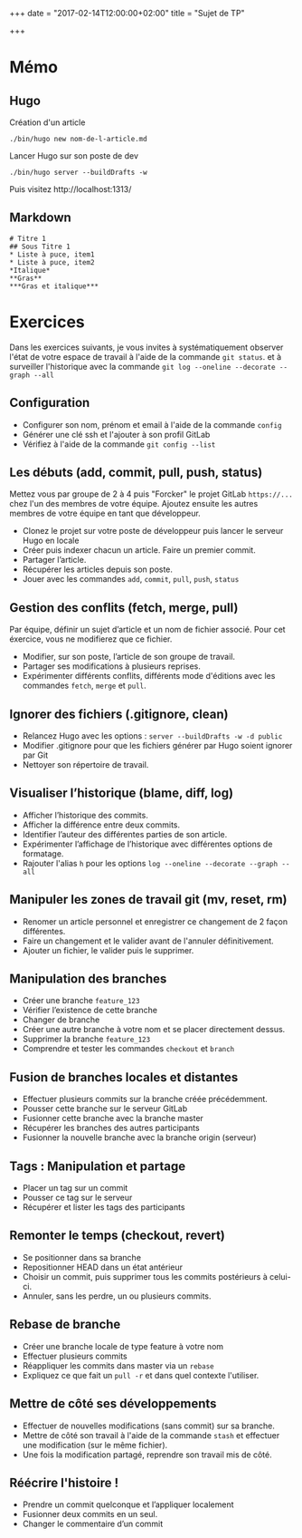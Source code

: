 +++
date = "2017-02-14T12:00:00+02:00"
title = "Sujet de TP"

+++

# Mémo

## Hugo

Création d'un article

    ./bin/hugo new nom-de-l-article.md

Lancer Hugo sur son poste de dev

    ./bin/hugo server --buildDrafts -w

Puis visitez http://localhost:1313/

## Markdown

    # Titre 1
    ## Sous Titre 1
    * Liste à puce, item1
    * Liste à puce, item2
    *Italique*
    **Gras**
    ***Gras et italique***

# Exercices

Dans les exercices suivants, je vous invites à systématiquement observer l'état de votre espace de travail à l'aide de la commande `git status`. et à surveiller l'historique avec la commande `git log --oneline --decorate --graph --all`

## Configuration

* Configurer son nom, prénom et email à l'aide de la commande `config`
* Générer une clé ssh et l'ajouter à son profil GitLab
* Vérifiez à l'aide de la commande `git config --list`

## Les débuts (add, commit, pull, push, status)

Mettez vous par groupe de 2 à 4 puis "Forcker" le projet GitLab `https://...` chez l'un des membres de votre équipe. Ajoutez ensuite les autres membres de votre équipe en tant que développeur.

* Clonez le projet sur votre poste de développeur puis lancer le serveur Hugo en locale
* Créer puis indexer chacun un article. Faire un premier commit.
* Partager l’article.
* Récupérer les articles depuis son poste.
* Jouer avec les commandes `add`, `commit`, `pull`, `push`, `status`

## Gestion des conflits (fetch, merge, pull)

Par équipe, définir un sujet d’article et un nom de fichier associé. Pour cet éxercice, vous ne modifierez que ce fichier.

* Modifier, sur son poste, l’article de son groupe de travail.
* Partager ses modifications à plusieurs reprises.
* Expérimenter différents conflits, différents mode d'éditions avec les commandes `fetch`, `merge` et `pull`.

## Ignorer des fichiers (.gitignore, clean)

* Relancez Hugo avec les options : `server --buildDrafts -w -d public`
* Modifier .gitignore pour que les fichiers générer par Hugo soient ignorer par Git
* Nettoyer son répertoire de travail.

## Visualiser l’historique (blame, diff, log)

* Afficher l’historique des commits.
* Afficher la différence entre deux commits.
* Identifier l’auteur des différentes parties de son article.
* Expérimenter l’affichage de l’historique avec différentes options de formatage.
* Rajouter l'alias `h` pour les options `log --oneline --decorate --graph --all`

## Manipuler les zones de travail git (mv, reset, rm)

* Renomer un article personnel et enregistrer ce changement de 2 façon différentes.
* Faire un changement et le valider avant de l'annuler définitivement.
* Ajouter un fichier, le valider puis le supprimer.

## Manipulation des branches

* Créer une branche `feature_123`
* Vérifier l’existence de cette branche
* Changer de branche
* Créer une autre branche à votre nom et se placer directement dessus.
* Supprimer la branche `feature_123`
* Comprendre et tester les commandes `checkout` et `branch`

## Fusion de branches locales et distantes

* Effectuer plusieurs commits sur la branche créée précédemment.
* Pousser cette branche sur le serveur GitLab
* Fusionner cette branche avec la branche master
* Récupérer les branches des autres participants
* Fusionner la nouvelle branche avec la branche origin (serveur)

## Tags : Manipulation et partage

* Placer un tag sur un commit
* Pousser ce tag sur le serveur
* Récupérer et lister les tags des participants

## Remonter le temps (checkout, revert)

* Se positionner dans sa branche
* Repositionner HEAD dans un état antérieur
* Choisir un commit, puis supprimer tous les commits postérieurs à celui-ci.
* Annuler, sans les perdre, un ou plusieurs commits.

## Rebase de branche

* Créer une branche locale de type feature à votre nom
* Effectuer plusieurs commits
* Réappliquer les commits dans master via un `rebase`
* Expliquez ce que fait un `pull -r` et dans quel contexte l'utiliser.

## Mettre de côté ses développements

* Effectuer de nouvelles modifications (sans commit) sur sa branche.
* Mettre de côté son travail à l'aide de la commande `stash` et effectuer une modification (sur le même fichier).
* Une fois la modification partagé, reprendre son travail mis de côté.

## Réécrire l'histoire !

 * Prendre un commit quelconque et l’appliquer localement
 * Fusionner deux commits en un seul.
 * Changer le commentaire d’un commit
